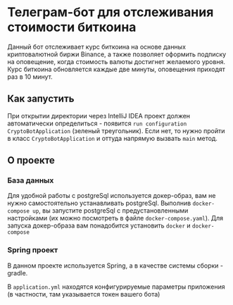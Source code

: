 # Телеграм-бот для отслеживания стоимости биткоина
Данный бот отслеживает курс биткоина на основе данных криптовалютной биржи Binance, а также позволяет оформить подписку
на оповещение, когда стоимость валюты достигнет желаемого уровня.
Курс биткоина обновляется каждые две минуты, оповещения приходят раз в 10 минут.


## Как запустить

При открытии директории через IntelliJ IDEA проект должен автоматически определиться -
появится `run configuration CryptoBotApplication` (зеленый треугольник).
Если нет, то нужно пройти в класс `CryptoBotApplication` и оттуда напрямую вызвать `main` метод.


## О проекте

### База данных
Для удобной работы с postgreSql используется докер-образ,
вам не нужно самостоятельно устанавливать postgreSql.
Выполнив `docker-compose up`, вы запустите postgreSql с предустановленными
настройками (их можно посмотреть в файле `docker-compose.yaml`).
Для запуска докер-образа вам понадобится установить `docker` и `docker-compose`

### Spring проект

В данном проекте используется Spring, а в качестве системы сборки - gradle.

В `application.yml` находятся конфигурируемые параметры приложения
(в частности, там указывается токен вашего бота)